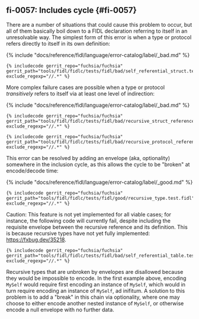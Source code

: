 ## fi-0057: Includes cycle {#fi-0057}

There are a number of situations that could cause this problem to occur, but all
of them basically boil down to a FIDL declaration referring to itself in an
unresolvable way. The simplest form of this error is when a type or protocol
refers directly to itself in its own definition:

{% include "docs/reference/fidl/language/error-catalog/label/_bad.md" %}

```fidl
{% includecode gerrit_repo="fuchsia/fuchsia" gerrit_path="tools/fidl/fidlc/tests/fidl/bad/self_referential_struct.test.fidl" exclude_regexp="//.*" %}
```

More complex failure cases are possible when a type or protocol _transitively_
refers to itself via at least one level of indirection:

{% include "docs/reference/fidl/language/error-catalog/label/_bad.md" %}

```fidl
{% includecode gerrit_repo="fuchsia/fuchsia" gerrit_path="tools/fidl/fidlc/tests/fidl/bad/recursive_struct_reference.test.fidl" exclude_regexp="//.*" %}
```

<!-- TODO(fxbug.dev/109877): Improve example quality. -->
```fidl
{% includecode gerrit_repo="fuchsia/fuchsia" gerrit_path="tools/fidl/fidlc/tests/fidl/bad/recursive_protocol_reference.test.fidl" exclude_regexp="//.*" %}
```

This error can be resolved by adding an envelope (aka, optionality) somewhere in
the inclusion cycle, as this allows the cycle to be "broken" at encode/decode
time:

{% include "docs/reference/fidl/language/error-catalog/label/_good.md" %}

```fidl
{% includecode gerrit_repo="fuchsia/fuchsia" gerrit_path="tools/fidl/fidlc/tests/fidl/good/recursive_type.test.fidl" exclude_regexp="//.*" %}
```

<!-- TODO(fxbug.dev/35218): remove once this feature has landed -->
Caution: This feature is not yet implemented for all viable cases; for instance,
the following code will currently fail, despite including the requisite envelope
between the recursive reference and its definition. This is because recursive
types have not yet fully implemented: <https://fxbug.dev/35218>.

```fidl
{% includecode gerrit_repo="fuchsia/fuchsia" gerrit_path="tools/fidl/fidlc/tests/fidl/bad/self_referential_table.test.fidl" exclude_regexp="//.*" %}
```

Recursive types that are unbroken by envelopes are disallowed because they would
be impossible to encode. In the first example above, encoding `MySelf` would
require first encoding an instance of `MySelf`, which would in turn require
encoding an instance of `MySelf`, ad inifitum. A solution to this problem is to
add a "break" in this chain via optionality, where one may choose to either
encode another nested instance of `MySelf`, or otherwise encode a null envelope
with no further data.
